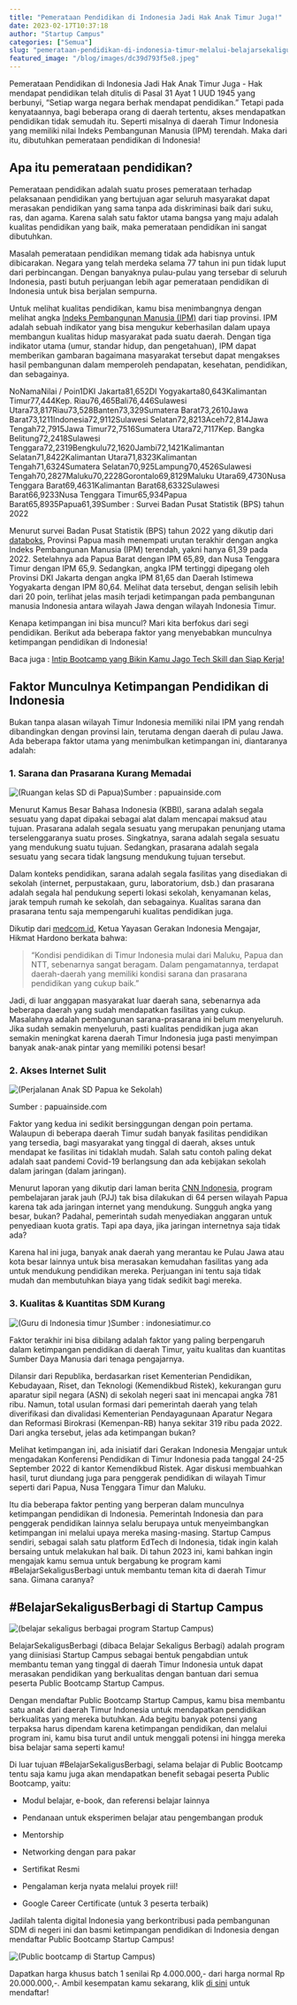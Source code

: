 ```yaml
---
title: "Pemerataan Pendidikan di Indonesia Jadi Hak Anak Timur Juga!"
date: 2023-02-17T10:37:18
author: "Startup Campus"
categories: ["Semua"]
slug: "pemerataan-pendidikan-di-indonesia-timur-melalui-belajarsekaligusberbagi"
featured_image: "/blog/images/dc39d793f5e8.jpeg"
---
```


Pemerataan Pendidikan di Indonesia Jadi Hak Anak Timur Juga - Hak mendapat pendidikan telah ditulis di Pasal 31 Ayat 1 UUD 1945 yang berbunyi, “Setiap warga negara berhak mendapat pendidikan.” Tetapi pada kenyataannya, bagi beberapa orang di daerah tertentu, akses mendapatkan pendidikan tidak semudah itu. Seperti misalnya di daerah Timur Indonesia yang memiliki nilai Indeks Pembangunan Manusia (IPM) terendah. Maka dari itu, dibutuhkan pemerataan pendidikan di Indonesia!

## Apa itu pemerataan pendidikan?

Pemerataan pendidikan adalah suatu proses pemerataan terhadap pelaksanaan pendidikan yang bertujuan agar seluruh masyarakat dapat merasakan pendidikan yang sama tanpa ada diskriminasi baik dari suku, ras, dan agama. Karena salah satu faktor utama bangsa yang maju adalah kualitas pendidikan yang baik, maka pemerataan pendidikan ini sangat dibutuhkan.

Masalah pemerataan pendidikan memang tidak ada habisnya untuk dibicarakan. Negara yang telah merdeka selama 77 tahun ini pun tidak luput dari perbincangan. Dengan banyaknya pulau-pulau yang tersebar di seluruh Indonesia, pasti butuh perjuangan lebih agar pemerataan pendidikan di Indonesia untuk bisa berjalan sempurna.

Untuk melihat kualitas pendidikan, kamu bisa menimbangnya dengan melihat angka [Indeks Pembangunan Manusia (IPM)](https://www.bps.go.id/subject/26/indeks-pembangunan-manusia.html) dari tiap provinsi. IPM adalah sebuah indikator yang bisa mengukur keberhasilan dalam upaya membangun kualitas hidup masyarakat pada suatu daerah. Dengan tiga indikator utama (umur, standar hidup, dan pengetahuan), IPM dapat memberikan gambaran bagaimana masyarakat tersebut dapat mengakses hasil pembangunan dalam memperoleh pendapatan, kesehatan, pendidikan, dan sebagainya.

NoNamaNilai / Poin1DKI Jakarta81,652DI Yogyakarta80,643Kalimantan Timur77,444Kep. Riau76,465Bali76,446Sulawesi Utara73,817Riau73,528Banten73,329Sumatera Barat73,2610Jawa Barat73,1211Indonesia72,9112Sulawesi Selatan72,8213Aceh72,814Jawa Tengah72,7915Jawa Timur72,7516Sumatera Utara72,7117Kep. Bangka Belitung72,2418Sulawesi Tenggara72,2319Bengkulu72,1620Jambi72,1421Kalimantan Selatan71,8422Kalimantan Utara71,8323Kalimantan Tengah71,6324Sumatera Selatan70,925Lampung70,4526Sulawesi Tengah70,2827Maluku70,2228Gorontalo69,8129Maluku Utara69,4730Nusa Tenggara Barat69,4631Kalimantan Barat68,6332Sulawesi Barat66,9233Nusa Tenggara Timur65,934Papua Barat65,8935Papua61,39Sumber : Survei Badan Pusat Statistik (BPS) tahun 2022

Menurut survei Badan Pusat Statistik (BPS) tahun 2022 yang dikutip dari [databoks](https://databoks.katadata.co.id/datapublish/2022/11/17/indeks-pembangunan-manusia-dki-jakarta-tertinggi-nasional-pada-2022#:~:text=Papua%20merupakan%20provinsi%20dengan%20IPM,Jawa%20dengan%20wilayah%20Indonesia%20Timur.), Provinsi Papua masih menempati urutan terakhir dengan angka Indeks Pembangunan Manusia (IPM) terendah, yakni hanya 61,39 pada 2022. Setelahnya ada Papua Barat dengan IPM 65,89, dan Nusa Tenggara Timur dengan IPM 65,9. Sedangkan, angka IPM tertinggi dipegang oleh Provinsi DKI Jakarta dengan angka IPM 81,65 dan Daerah Istimewa Yogyakarta dengan IPM 80,64. Melihat data tersebut, dengan selisih lebih dari 20 poin, terlihat jelas masih terjadi ketimpangan pada pembangunan manusia Indonesia antara wilayah Jawa dengan wilayah Indonesia Timur.

Kenapa ketimpangan ini bisa muncul? Mari kita berfokus dari segi pendidikan. Berikut ada beberapa faktor yang menyebabkan munculnya ketimpangan pendidikan di Indonesia!

Baca juga : [Intip Bootcamp yang Bikin Kamu Jago Tech Skill dan Siap Kerja!](https://startupcampus.id/blog/intip-bootcamp-yang-bikin-kamu-jago-tech-skill-dan-siap-kerja/)

## Faktor Munculnya Ketimpangan Pendidikan di Indonesia

Bukan tanpa alasan wilayah Timur Indonesia memiliki nilai IPM yang rendah dibandingkan dengan provinsi lain, terutama dengan daerah di pulau Jawa. Ada beberapa faktor utama yang menimbulkan ketimpangan ini, diantaranya adalah:

### 1. Sarana dan Prasarana Kurang Memadai

![(Ruangan kelas SD di Papua)](/uploads/2023/02/Ruangan-SD-Parea-Ambai-1024x682.jpeg)Sumber : papuainside.com

Menurut Kamus Besar Bahasa Indonesia (KBBI), sarana adalah segala sesuatu yang dapat dipakai sebagai alat dalam mencapai maksud atau tujuan. Prasarana adalah segala sesuatu yang merupakan penunjang utama terselenggaranya suatu proses. Singkatnya, sarana adalah segala sesuatu yang mendukung suatu tujuan. Sedangkan, prasarana adalah segala sesuatu yang secara tidak langsung mendukung tujuan tersebut.

Dalam konteks pendidikan, sarana adalah segala fasilitas yang disediakan di sekolah (internet, perpustakaan, guru, laboratorium, dsb.) dan prasarana adalah segala hal pendukung seperti lokasi sekolah, kenyamanan kelas, jarak tempuh rumah ke sekolah, dan sebagainya. Kualitas sarana dan prasarana tentu saja mempengaruhi kualitas pendidikan juga.

Dikutip dari [medcom.id](https://www.medcom.id/pendidikan/news-pendidikan/yKXPPj0K-bukan-sekadar-sarana-prasarana-ini-tantangan-pendidikan-paling-serius-di-timur-indonesia), Ketua Yayasan Gerakan Indonesia Mengajar, Hikmat Hardono berkata bahwa:

> “Kondisi pendidikan di Timur Indonesia mulai dari Maluku, Papua dan NTT, sebenarnya sangat beragam. Dalam pengamatannya, terdapat daerah-daerah yang memiliki kondisi sarana dan prasarana pendidikan yang cukup baik.”

Jadi, di luar anggapan masyarakat luar daerah sana, sebenarnya ada beberapa daerah yang sudah mendapatkan fasilitas yang cukup. Masalahnya adalah pembangunan sarana-prasarana ini belum menyeluruh. Jika sudah semakin menyeluruh, pasti kualitas pendidikan juga akan semakin meningkat karena daerah Timur Indonesia juga pasti menyimpan banyak anak-anak pintar yang memiliki potensi besar!

### 2. Akses Internet Sulit

![(Perjalanan Anak SD Papua ke Sekolah)](/uploads/2023/02/ANAK-SEKOLAH-DI-PAPUA-1.jpg)

Sumber : papuainside.com

Faktor yang kedua ini sedikit bersinggungan dengan poin pertama. Walaupun di beberapa daerah Timur sudah banyak fasilitas pendidikan yang tersedia, bagi masyarakat yang tinggal di daerah, akses untuk mendapat ke fasilitas ini tidaklah mudah. Salah satu contoh paling dekat adalah saat pandemi Covid-19 berlangsung dan ada kebijakan sekolah dalam jaringan (dalam jaringan).

Menurut laporan yang dikutip dari laman berita [CNN Indonesia](https://www.cnnindonesia.com/nasional/20210323120356-20-620918/setumpuk-kendala-pendidikan-di-papua-yang-dibawa-ke-pusat), program pembelajaran jarak jauh (PJJ) tak bisa dilakukan di 64 persen wilayah Papua karena tak ada jaringan internet yang mendukung. Sungguh angka yang besar, bukan? Padahal, pemerintah sudah menyediakan anggaran untuk penyediaan kuota gratis. Tapi apa daya, jika jaringan internetnya saja tidak ada?

Karena hal ini juga, banyak anak daerah yang merantau ke Pulau Jawa atau kota besar lainnya untuk bisa merasakan kemudahan fasilitas yang ada untuk mendukung pendidikan mereka. Perjuangan ini tentu saja tidak mudah dan membutuhkan biaya yang tidak sedikit bagi mereka.

### 3. Kualitas & Kuantitas SDM Kurang

![(Guru di Indonesia timur )](/uploads/2023/02/Guru-di-NTT.jpeg)Sumber : indonesiatimur.co

Faktor terakhir ini bisa dibilang adalah faktor yang paling berpengaruh dalam ketimpangan pendidikan di daerah Timur, yaitu kualitas dan kuantitas Sumber Daya Manusia dari tenaga pengajarnya.

Dilansir dari Republika, berdasarkan riset Kementerian Pendidikan, Kebudayaan, Riset, dan Teknologi (Kemendikbud Ristek), kekurangan guru aparatur sipil negara (ASN) di sekolah negeri saat ini mencapai angka 781 ribu. Namun, total usulan formasi dari pemerintah daerah yang telah diverifikasi dan divalidasi Kementerian Pendayagunaan Aparatur Negara dan Reformasi Birokrasi (Kemenpan-RB) hanya sekitar 319 ribu pada 2022. Dari angka tersebut, jelas ada ketimpangan bukan?

Melihat ketimpangan ini, ada inisiatif dari Gerakan Indonesia Mengajar untuk mengadakan Konferensi Pendidikan di Timur Indonesia pada tanggal 24-25 September 2022 di kantor Kemendikbud Ristek. Agar diskusi membuahkan hasil, turut diundang juga para penggerak pendidikan di wilayah Timur seperti dari Papua, Nusa Tenggara Timur dan Maluku.

Itu dia beberapa faktor penting yang berperan dalam munculnya ketimpangan pendidikan di Indonesia. Pemerintah Indonesia dan para penggerak pendidikan lainnya selalu berupaya untuk menyeimbangkan ketimpangan ini melalui upaya mereka masing-masing. Startup Campus sendiri, sebagai salah satu platform EdTech di Indonesia, tidak ingin kalah bersaing untuk melakukan hal baik. Di tahun 2023 ini, kami bahkan ingin mengajak kamu semua untuk bergabung ke program kami #BelajarSekaligusBerbagi untuk membantu teman kita di daerah Timur sana. Gimana caranya?

## #BelajarSekaligusBerbagi di Startup Campus

![(belajar sekaligus berbagai program Startup Campus)](/uploads/2023/02/belajarsekaligusberbagi-csr-program-startup-campus-819x1024.jpg)

BelajarSekaligusBerbagi (dibaca Belajar Sekaligus Berbagi) adalah program yang diinisiasi Startup Campus sebagai bentuk pengabdian untuk membantu teman yang tinggal di daerah Timur Indonesia untuk dapat merasakan pendidikan yang berkualitas dengan bantuan dari semua peserta Public Bootcamp Startup Campus.

Dengan mendaftar Public Bootcamp Startup Campus, kamu bisa membantu satu anak dari daerah Timur Indonesia untuk mendapatkan pendidikan berkualitas yang mereka butuhkan. Ada begitu banyak potensi yang terpaksa harus dipendam karena ketimpangan pendidikan, dan melalui program ini, kamu bisa turut andil untuk menggali potensi ini hingga mereka bisa belajar sama seperti kamu!

Di luar tujuan #BelajarSekaligusBerbagi, selama belajar di Public Bootcamp tentu saja kamu juga akan mendapatkan benefit sebagai peserta Public Bootcamp, yaitu:

- Modul belajar, e-book, dan referensi belajar lainnya

- Pendanaan untuk eksperimen belajar atau pengembangan produk

- Mentorship

- Networking dengan para pakar

- Sertifikat Resmi

- Pengalaman kerja nyata melalui proyek riil!

- Google Career Certificate (untuk 3 peserta terbaik)

Jadilah talenta digital Indonesia yang berkontribusi pada pembangunan SDM di negeri ini dan basmi ketimpangan pendidikan di Indonesia dengan mendaftar Public Bootcamp Startup Campus!

![(Public bootcamp di Startup Campus)](/uploads/2023/02/public-bootcamp-startup-campus-promo-1-819x1024.jpg)

Dapatkan harga khusus batch 1 senilai Rp 4.000.000,- dari harga normal Rp 20.000.000,-. Ambil kesempatan kamu sekarang, klik [di sini](http://bit.ly/publicbootcamp) untuk mendaftar!